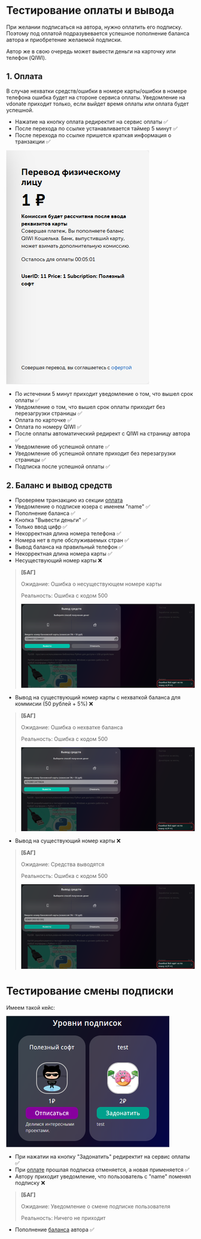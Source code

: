 # Тестирование оплаты и вывода

При желании подписаться на автора, нужно оплатить его подписку. Поэтому под оплатой подразувевается успешное пополнение баланса автора и приобретение желаемой подписки.

Автор же в свою очередь может вывести деньги на карточку или телефон (QIWI).

## 1. Оплата

В случае нехватки средств/ошибки в номере карты/ошибки в номере телефона ошибка будет на стороне сервиса оплаты. Уведомление на vdonate приходит только, если выйдет время оплаты или оплата будет успешной.

- Нажатие на кнопку оплата редиректит на сервис оплаты ✅
- После перехода по ссылке устанавливается таймер 5 минут ✅
- После перехода по ссылке пришется краткая информация о транзакции ✅

![](imgs/transaction.png)

- По истечении 5 минут приходит уведомление о том, что вышел срок оплаты ✅
- Уведомление о том, что вышел срок оплаты приходит без перезагрузки страницы ✅
- Оплата по карточке ✅
- Оплата по номеру QIWI ✅
- После оплаты автоматический редирект с QIWI на страницу автора ✅
- Уведомление об успешной оплате ✅
- Уведомление об успешной оплате приходит без перезагрузки страницы ✅
- Подписка после успешной оплаты ✅

## 2. Баланс и вывод средств

- Проверяем транзакцию из секции [оплата](#1-оплата)
- Уведомление о подписке юзера с именем "name" ✅
- Пополнение баланса ✅
- Кнопка "Вывести деньги" ✅
- Только ввод цифр ✅
- Некорректная длина номера телефона ✅
- Номера нет в пуле обслуживаемых стран ✅
- Вывод баланса на правильный телефон ✅ 
- Некорректная длина номера карты ✅
- Несуществующий номер карты ❌
> **[БАГ]**
>
> Ожидание: Ошибка о несуществующем номере карты
>
> Реальность: Ошибка с кодом 500
> 
> ![](imgs/wrong-card-number.png)
- Вывод на существующий номер карты с нехваткой баланса для коммисии (50 рублей + 5%) ❌
> **[БАГ]**
>
> Ожидание: Ошибка о нехватке баланса
>
> Реальность: Ошибка с кодом 500
>
> ![](imgs/no-balance.png)
- Вывод на существующий номер карты ❌
> **[БАГ]**
>
> Ожидание: Средства выводятся
>
> Реальность: Ошибка с кодом 500
>
> ![](imgs/withdraw-error.png)

# Тестирование смены подписки

Имеем такой кейс:

![](imgs/change-pass.png)

- При нажатии на кнопку "Задонатить" редиректит на сервис оплаты ✅
- При [оплате](#1-оплата) прошлая подписка отменяется, а новая применяется ✅
- Автору приходит уведомление, что пользователь с "name" поменял подписку ❌
> **[БАГ]**
>
> Ожидание: Уведомление о смене подписке пользователя
>
> Реальность: Ничего не приходит
- Пополнение [баланса](#2-баланс-и-вывод-средств) автора ✅
